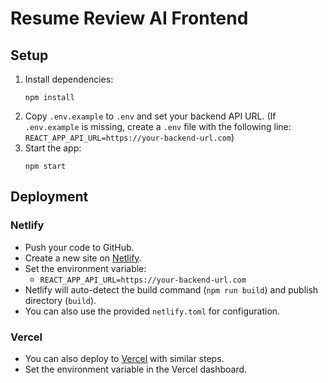 # Resume Review AI Frontend

## Setup

1. Install dependencies:
   ```
   npm install
   ```
2. Copy `.env.example` to `.env` and set your backend API URL. (If `.env.example` is missing, create a `.env` file with the following line: `REACT_APP_API_URL=https://your-backend-url.com`)
3. Start the app:
   ```
   npm start
   ```

## Deployment

### Netlify
- Push your code to GitHub.
- Create a new site on [Netlify](https://netlify.com/).
- Set the environment variable:
  - `REACT_APP_API_URL=https://your-backend-url.com`
- Netlify will auto-detect the build command (`npm run build`) and publish directory (`build`).
- You can also use the provided `netlify.toml` for configuration.

### Vercel
- You can also deploy to [Vercel](https://vercel.com/) with similar steps.
- Set the environment variable in the Vercel dashboard. 